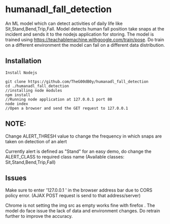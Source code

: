 # humanadl_fall_detection
An ML model which can detect activities of daily life like Sit,Stand,Bend,Trip,Fall. Model detects human fall position take snaps at the incident and sends it to the nodejs application for storing. The model is trained using https://teachablemachine.withgoogle.com/train/pose. Do train on a different environment the model can fail on a different data distribution.

## Installation

```
Install Nodejs 

git clone https://github.com/TheG00dB0y/humanadl_fall_detection
cd ./humanadl_fall_detection
//installing node modules
npm install 
//Running node application at 127.0.0.1 port 80
node index  
//Open a browser and send the GET request to 127.0.0.1 
```
## NOTE:
Change ALERT_THRESH value to change the frequency in which snaps are taken on detection of an alert

Currently alert is defined as "Stand" for an easy demo, do change the ALERT_CLASS to required class name (Available classes: Sit,Stand,Bend,Trip,Fall)

## Issues
Make sure to enter '127.0.0.1 ' in the browser address bar due to CORS policy error. (AJAX POST request is send to that address/server)

Chrome is not setting the img src as empty works fine with firefox
.
The model do face issue the lack of data and environment changes. Do retrain further to improve the accuracy.
